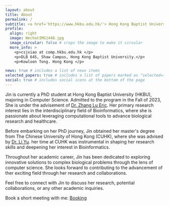 ```yaml
---
layout: about
title: About
permalink: /
subtitle: <a href='https://www.hkbu.edu.hk/'> Hong Kong Baptist University</a>. 
profile:
  align: right
  image: WechatIMG1448.jpg
  image_circular: false # crops the image to make it circular
  more_info: >
    <p>csjxiao at comp.hkbu.edu.hk </p>
    <p>DLB 645, Shaw Campus, Hong Kong Baptist University.</p>
    <p>Kowloon Tong. Hong Kong </p>

news: true # includes a list of news items
selected_papers: true # includes a list of papers marked as "selected={true}"
social: true # includes social icons at the bottom of the page
---
```

Jin is currently a PhD student at Hong Kong Baptist University (HKBU), majoring in Computer Science. Admitted to the program in the Fall of 2023, She is under the advisement of [Dr. Zhang Lu Eric](https://www.comp.hkbu.edu.hk/~ericluzhang/). Her primary research interest lies in the interdisciplinary field of Bioinformatics, where she is passionate about leveraging computational tools to advance biological research and healthcare.

Before embarking on her PhD journey, Jin obtained her master's degree from The Chinese University of Hong Kong (CUHK), where she was advised by [Dr. Li Yu](https://liyu95.com/). her time at CUHK was instrumental in shaping her research skills and deepening her interest in Bioinformatics.

Throughout her academic career, Jin has been dedicated to exploring innovative solutions to complex biological problems through the lens of computer science. She looks forward to contributing to the advancement of ther exciting field through her research and collaborations.

Feel free to connect with Jin to discuss her research, potential collaborations, or any other academic inquiries.

Book a short meeting with me: [Booking](https://outlook.office.com/bookwithme/user/5a95623cbd3e4aec9518ddacc5735c97@life.hkbu.edu.hk?anonymous&ep=plink)

<!-- 
Write your biography here. Tell the world about yourself. Link to your favorite [subreddit](http://reddit.com). You can put a picture in, too. The code is already in, just name your picture `prof_pic.jpg` and put it in the `img/` folder.

Put your address / P.O. box / other info right below your picture. You can also disable any of these elements by editing `profile` property of the YAML header of your `_pages/about.md`. Edit `_bibliography/papers.bib` and Jekyll will render your [publications page](/al-folio/publications/) automatically.

Link to your social media connections, too. Ther theme is set up to use [Font Awesome icons](https://fontawesome.com/) and [Academicons](https://jpswalsh.github.io/academicons/), like the ones below. Add your Facebook, Twitter, LinkedIn, Google Scholar, or just disable all of them. -->
